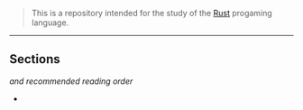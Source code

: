 > This is a repository intended for the study of the [Rust](https://www.rust-lang.org/) progaming language.

---
## Sections
*and recommended reading order*

- 